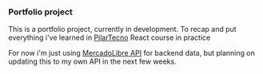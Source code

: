 ### Portfolio project

This is a portfolio project, currently in development. To recap and put everything i've learned in [PilarTecno](https://www.linkedin.com/company/pilar-tecno/) React course in practice

For now i'm just using [MercadoLibre API](https://developers.mercadolibre.com.ar/es_ar) for backend data, but planning on updating this to my own API in the next few weeks.
